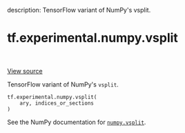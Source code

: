 description: TensorFlow variant of NumPy's vsplit.

<div itemscope itemtype="http://developers.google.com/ReferenceObject">
<meta itemprop="name" content="tf.experimental.numpy.vsplit" />
<meta itemprop="path" content="Stable" />
</div>

# tf.experimental.numpy.vsplit

<!-- Insert buttons and diff -->

<table class="tfo-notebook-buttons tfo-api nocontent" align="left">

</table>

<a target="_blank" class="external" href="/code/stable/tensorflow/python/ops/numpy_ops/np_array_ops.py">View source</a>



TensorFlow variant of NumPy's `vsplit`.

<pre class="devsite-click-to-copy prettyprint lang-py tfo-signature-link">
<code>tf.experimental.numpy.vsplit(
    ary, indices_or_sections
)
</code></pre>



<!-- Placeholder for "Used in" -->

See the NumPy documentation for [`numpy.vsplit`](https://numpy.org/doc/1.16/reference/generated/numpy.vsplit.html).